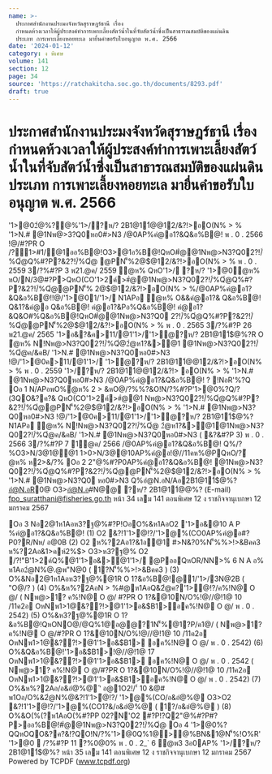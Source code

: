 ```yaml
---
name: >-
  ประกาศสำนักงานประมงจังหวัดสุราษฎร์ธานี เรื่อง
  กำหนดห้วงเวลาให้ผู้ประสงค์ทำการเพาะเลี้ยงสัตว์น้ำในที่จับสัตว์น้ำซึ่งเป็นสาธารณสมบัติของแผ่นดิน
  ประเภท การเพาะเลี้ยงหอยทะเล มายื่นคำขอรับใบอนุญาต พ.ศ. 2566
date: '2024-01-12'
category: ง พิเศษ
volume: 141
section: 12
page: 34
source: 'https://ratchakitcha.soc.go.th/documents/8293.pdf'
draft: true
---
```


# ประกาศสำนักงานประมงจังหวัดสุราษฎร์ธานี เรื่อง กำหนดห้วงเวลาให้ผู้ประสงค์ทำการเพาะเลี้ยงสัตว์น้ำในที่จับสัตว์น้ำซึ่งเป็นสาธารณสมบัติของแผ่นดิน ประเภท การเพาะเลี้ยงหอยทะเล มายื่นคำขอรับใบอนุญาต พ.ศ. 2566

'1>@02ํ@%?@%'1>/?ห/? 2B1@11์$@%? N1APอ ํ@ห% หO/N/3@QหO(CO'1>2ค์#ํ@@1Nพ@>N3?Q02?!/์%Qํ@Q%#?P?&2?!/์%Qํ@@PN'็%2@$@12/&?!>อO(N% > % '1>N.# @1Nพ@>3?Q0หอ0#>N3 /@0AP%คํ@อ1?&Q&อ%B@! พ . 0 . 2566 !@/#?PR O /?1>#1/@1ออ%B@!O3>@1อ%B@!QหO#ํ@@1Nพ@>N3?Q02?!/์%Qํ@Q%#?P?&2?!/์%Qํ@ @PN'็%2@$@12/&?!>อO(N% > % พ . 0 . 2559 3/?%#?P 3 พ21.@ค/ 2559 ํ@ห% QหO'1>/ ?ห/? '1>@0ํ@ห% หO/N/3@#?P>QหO(CO'1>2ค์>#ํ@@1Nพ@>N3?Q02?!/์%Qํ@Q%#?P?&2?!/์%Qํ@@PN'็% 2@$@12/&?!>อO(N% > %/@0AP%คํ@อ1?&Q&อ%B@!!@/'1>@01/'1>/ N1APอ ํ@ห% O&&คํ@อ1?& Q&อ%B@! Q&1?&คํ@อ Q&อ%B@! คํ@อ1?&Pอ%Q&อ%B@! คํ@อ1?&Q&O#%Q&อ%B@!QหO#ํ@@1Nพ@>N3?Q0 2?!/์%Qํ@Q%#?P?&2?!/์%Qํ@@PN'็%2@$@12/&?!>อO(N% > % พ . 0 . 2565 3/?%#?P 26 พ21.@ค/ 2565 '1>อ&?&ค>11/@1'1>/'1>ํ@?ห/? 2B1@11์$@%?R O ํ@ห% N!Nพ@>N3?Q02?!/์%Qํ@2ํ@ห1?&>@1 @1Nพ@>N3?Q02?!/์%Qํ@ค/&คB/ '1>N.# @1Nพ@>N3?Q0หอ0#>N3 !@/'1>@0ค>11/@1'1>/ '1>ํ@?ห/? 2B1@11์$@%? N1APอ ํ@ห% N!Nพ@>N3?Q02?!/์%Qํ@2ํ@ห1?&>@1@1Nพ@>N3?Q02?!/์%Qํ@ค/&คB/ '1>N.# @1Nพ@>N3?Q0หอ0#>N3 ( &?&#?P 3) พ . 0 . 2566 3/?%#?P 7 1@ค/ 2566 %?Q% อ@0?0อํ@%@!@/ค/@/Q%Oอ 3 อ1>#1/@1ออ%B@!O3>@1อ%B@!QหO#ํ@@1 Nพ@>N3?Q02?!/์%Qํ@Q%#?P?&2?!/์%Qํ@@PN'็%2@$@12/&?!>อO(N% > % พ . 0 . 2559 '1>/?ห/? 2B1@11์$@%? @ออ'1>@0ํ@ห% หO/N/3@QหO(CO'1>2ค์>#ํ@@1Nพ@>N3?Q02?!/์%Qํ@Q%#?P?&2?!/์%Qํ@@PN'็%2@$@12/&?!> อO(N% > % '1>N.# @1Nพ@>N3?Q0หอ0#>N3 /@0AP%คํ@อ1?&Q&อ%B@! ? !NอR'%?Q Oอ 1 N/APอพO%ํ@ห% 2 > &หO@/?%%?&O!N/?%#?P'1>@0%?Q/?(3QO&?ค?& QหO(CO'1>2ค์>#ํ@@1 Nพ@>N3?Q02?!/์%Qํ@Q%#?P?&2?!/์%Qํ@@PN'็%2@$@12/&?!>อO(N% > % '1>N.# @1Nพ@>N3?Q0หอ0#>N3 !@/'1>@0ค>11/@1'1>/'1>ํ@?ห/? 2B1@11์$@%? N1APอ ํ@ห% N!Nพ@>N3?Q02?!/์%Qํ@ 2ํ@ห1?&>@1@1Nพ@>N3?Q02?!/์%Qํ@ค/&คB/ '1>N.# @1Nพ@>N3?Q0หอ0#>N3 ( &?&#?P 3) พ . 0 . 2566 3/?%#?P 7 1@ค/ 2566 /@0AP%คํ@อ1?&Q&อ%B@! Q%/?%O3>N/3@1@@1 1>0>N/3@@10AP%คํ@อ!@//11คห%@PQหO/?ํ@ห% ห2>&/?% Oอ 2 2"@%#?P0AP%คํ@อ1?&Q&อ%B@! @1Nพ@>N3?Q02?!/์%Qํ@Q%#?P?&2?!/์%Qํ@@PN'็%2@$@12/&?!>อO(N% > % '1>N.# @1Nพ@>N3?Q0 หอ0#>N3 Q%อํ@N.อN/Aอ2B1@11์$@%? อํ@N.อR0@ O3>อํ@N.อ#N@@ ?ห/? 2B1@11์$@%? QหO0AP%  #?P/N@@1อํ@N.อห1Aอ2ํ@%?@%'1>/อํ@N.อ OหN#Oอ#?P#?P'1>2ค์>#ํ@@1Nพ@>N3?Q02?!/์%Qํ@ห1Aอ2N #@R'11?0์อ>N3O#1อ%>2์อ2ํ@%?@%'1>/?ห/? 2B1@11์$@%? (E-mail) fpo_suratthani@fisheries.go.th หน้า 34 เลม 141 ตอนพิเศษ 12 ง ราชกิจจานุเบกษา 12 มกราคม 2567

Oอ 3 Nอ2@1ห1Aอห3?ฐ@%#?P!OอO%&ห1AอO2 '1>อ&@10 A P %คํ@อ1?&Q&อ%B@! (1) O2 &?!1'1>ํ@!?/'1>@%(CO0AP%คํ@อ#?P0?R/Nห/ อ@0B (2) O2 ห%?2Aอ1?&1อ@1 #>N&?0%N'็%%>!>&Bคค3 ห%?2Aอ&1>คห์2%$> O3>ห3?ฐ@% O2 /?!"B'1>2ค์Q%@1'1>อ&>@1'1>/ @PออQหOR/NN>% 6 N A อ% ห1Aอ2ํ@N%@.@พ"N@0 ( 1?N'็%%>!>&Bคค3 ) (3) O%&Nอ2@1ห1Aอห3?ฐ@%@1R O 1?&อ%B@!@1/'1>/3N@2B ( "O@/? ) (4) O%&ห%?2AอN > %#@ห1AอQ&2ํ@ค?'1>ํ@!?/ค%!N@ O @/ ( Nพ@>1? ค%!N@ O @/ #?PR O 1?&@10N/O%!@//@!1@ 10 /11ค2อ OหNพ1>1@&??!>@1'1>อ&$B1>อค%!N@ O @/ พ . 0 . 2542) (5) O%&ห3?ฐ@%@1R O 1?&อ%B@!QหONO@/@Q%1@อ@@?1N'็%@1?P/ค1@/ ( Nพ@>1? ค%!N@ O @/#?PR O 1?&@10N/O%!@//@!1@ 10 /11ค2อ OหNพ1>1@&??!>@1'1>อ&$B1> อค%!N@ O @/ พ . 0 . 2542) (6) O%&Q&อ%B@!'1>อ&$B1>!@//@!1@ 17 OหNพ1>1@&??!>@1'1>อ&$B1> อค%!N@ O @/ พ . 0 . 2542 ( Nพ@>1? ค%!N@ O @/#?PR O 1?&@10N/O%!@//@!1@ 10 /11ค2อ OหNพ1>1@&??!>@1'1>อ&$B1>อค%!N@ O @/ พ . 0 . 2542) (7) O%&ห%?2Aอ/อ&อํ@%@ 'ิ อ@1O2!/'์ 10 &@# พ1Oอ/O%&2ํ@N%@&?!1'1>ํ@!?/ '1>@%(CO/อ&อํ@%@ O3>O2 &?!1'1>ํ@!?/'1>@%(CO1?&/อ&อํ@%@ ( 1?/อ&อํ@%@ ) (8) O%&O(%(?ห1AอO(%#?PP 02?N'O2 #?P!?Q2"@%#?P#?P>ออ%B@!#ํ@@1Nพ@>N3?Q02?!/์%Qํ@ Oอ 4 '1>@0%?QQหOQO&?ค?&!?QO!N/?%'1>@0Q%1@>@%BN&1@N'็%!O%R' '1>@0  /?%#?P 11 ?%0@0% พ . 0 . 2_` 6 ํ@พ3 3อ0AP% '1>/?ห/? 2B1@11์$@%? หน้า 35 เลม 141 ตอนพิเศษ 12 ง ราชกิจจานุเบกษา 12 มกราคม 2567 Powered by TCPDF (www.tcpdf.org)
